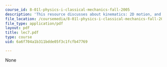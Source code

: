 ```yaml
---
course_id: 8-01l-physics-i-classical-mechanics-fall-2005
description: 'This resource discusses about kinematics: 2D motion, and circular motion.'
file_location: /coursemedia/8-01l-physics-i-classical-mechanics-fall-2005/6a6f704a1b311bdde05f3c1fcfb47769_lec7.pdf
file_type: application/pdf
layout: pdf
title: lec7.pdf
type: course
uid: 6a6f704a1b311bdde05f3c1fcfb47769

---
```

None